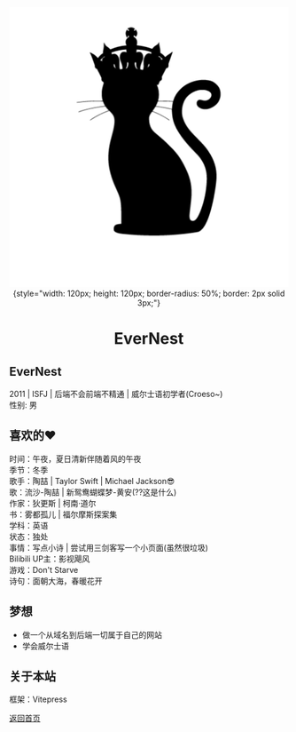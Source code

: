 <div align="center">

![我的头像](./img/ava.png){style="width: 120px; height: 120px; border-radius: 50%; border: 2px solid 3px;"}

# EverNest

</div>

## EverNest
2011 | ISFJ | 后端不会前端不精通 | 威尔士语初学者(Croeso~)<br>
性别: 男

## 喜欢的❤
时间：午夜，夏日清新伴随着风的午夜  
季节：冬季  
歌手：陶喆 | Taylor Swift | Michael Jackson😎  
歌：流沙-陶喆 | 新鸳鸯蝴蝶梦-黄安(??这是什么)  
作家：狄更斯 | 柯南·道尔  
书：雾都孤儿 | 福尔摩斯探案集  
学科：英语  
状态：独处  
事情：写点小诗 | 尝试用三剑客写一个小页面(虽然很垃圾)  
Bilibili UP主：影视飓风  
游戏：Don't Starve  
诗句：面朝大海，春暖花开

## 梦想
- 做一个从域名到后端一切属于自己的网站
- 学会威尔士语

## 关于本站
框架：Vitepress

[返回首页](/)
